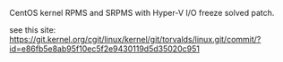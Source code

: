 CentOS kernel RPMS and SRPMS with Hyper-V I/O freeze solved patch.

see this site:
https://git.kernel.org/cgit/linux/kernel/git/torvalds/linux.git/commit/?id=e86fb5e8ab95f10ec5f2e9430119d5d35020c951

